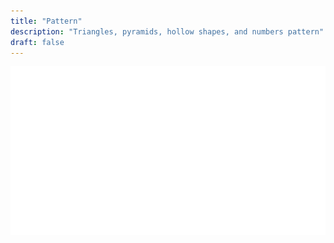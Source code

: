 ```yaml
---
title: "Pattern"
description: "Triangles, pyramids, hollow shapes, and numbers pattern"
draft: false
---
```


![pattern images](./res/all.png)
